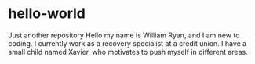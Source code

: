 # hello-world
Just another repository
Hello my name is William Ryan, and I am new to coding. I currently work as a recovery specialist at a credit union. I have a small child named Xavier, who motivates to push myself in different areas. 
